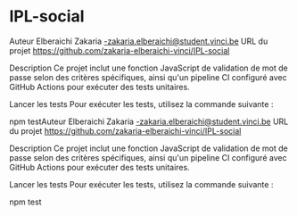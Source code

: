 # IPL-social
Auteur
Elberaichi
Zakaria -zakaria.elberaichi@student.vinci.be
URL du projet
https://github.com/zakaria-elberaichi-vinci/IPL-social

Description
Ce projet inclut une fonction JavaScript de validation de mot de passe selon des critères spécifiques, ainsi qu'un pipeline CI configuré avec GitHub Actions pour exécuter des tests unitaires.

Lancer les tests
Pour exécuter les tests, utilisez la commande suivante :

npm testAuteur
Elberaichi
Zakaria -zakaria.elberaichi@student.vinci.be
URL du projet
https://github.com/zakaria-elberaichi-vinci/IPL-social

Description
Ce projet inclut une fonction JavaScript de validation de mot de passe selon des critères spécifiques, ainsi qu'un pipeline CI configuré avec GitHub Actions pour exécuter des tests unitaires.

Lancer les tests
Pour exécuter les tests, utilisez la commande suivante :

npm test

